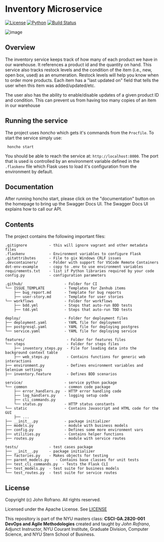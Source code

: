 # Inventory Microservice

[![License](https://img.shields.io/badge/License-Apache_2.0-blue.svg)](https://opensource.org/licenses/Apache-2.0)
[![Python](https://img.shields.io/badge/Language-Python-blue.svg)](https://python.org/)
[![Build Status](https://github.com/CSCI-GA-2820-SU23-001/inventory/actions/workflows/tdd.yml/badge.svg)](https://github.com/CSCI-GA-2820-SU23-001/inventory/actions)

![image](https://github.com/CSCI-GA-2820-SU23-001/inventory/assets/113815338/9a97fd32-5944-4aa5-ac2f-c09326c48732)

## Overview

The inventory service keeps track of how many of each product we have in our warehouse. It references a product id and the quantity on hand. This service also tracks restock levels and the condition of the item (i.e., new, open box, used) as an enumeration. Restock levels will help you know when to order more products. Each item has a "last updated on" field that tells the user when this item was added/updated/etc.

The user also has the ability to enable/disable updates of a given product ID and condition. This can prevent us from having too many copies of an item in our warehouse

## Running the service

The project uses *honcho* which gets it's commands from the `Procfile`. To start the service simply use:

```shell
 honcho start
```

You should be able to reach the service at: `http://localhost:8000`. The port that is used is controlled by an environment variable defined in the `.flaskenv` file which Flask uses to load it's configuration from the environment by default.

## Documentation

After running honcho start, please click on the "documentation" button on the homepage to bring up the Swagger Docs UI. The Swagger Docs UI explains how to call our API.

## Contents

The project contains the following important files:

```text
.gitignore          - this will ignore vagrant and other metadata files
.flaskenv           - Environment variables to configure Flask
.gitattributes      - File to gix Windows CRLF issues
.devcontainers/     - Folder with support for VSCode Remote Containers
dot-env-example     - copy to .env to use environment variables
requirements.txt    - list if Python libraries required by your code
config.py           - configuration parameters

.github/                   - Folder for CI
└── ISSUE_TEMPLATE         - Templates for Zenhub items
    ├── bug_report.md      - Template for bug reports
    ├── user-story.md      - Template for user stories
└── workflows              - Folder for workflows
    ├── bdd.yml            - Steps that auto-run BDD tests
    ├── tdd.yml            - Steps that auto-run TDD tests

deploy/                    - Folder for deployment files
├── deployment.yaml        - YAML file for deployment
├── postgresql.yaml        - YAML file for deploying postgres
└── service.yaml           - YAML file for deploying service

features/                   - Folder for features files
└── steps                   - Folder for steps files
    ├── inventory_steps.py  - File for loading data into the background context table
    ├── web_steps.py        - Contains functions for generic web interactions
├── environment.py          - Defines environment variables and Selenium settings
├── inventory.feature       - Defines BDD scenarios

service/                   - service python package
└── common                 - common code package
    ├── error_handlers.py  - HTTP error handling code
    ├── log_handlers.py    - logging setup code
    ├── cli_commands.py
    └── status.py          - HTTP status constants
└── static                 - Contains Javascript and HTML code for the GUI
    ├── ...
├── __init__.py            - package initializer
├── models.py              - module with business models
├── config.py              - Defines some more environment vars
├── utilities.py           - Contains helper functions
├── routes.py              - module with service routes

tests/              - test cases package
├── __init__.py     - package initializer
├── factories.py    - Makes objects for testing
├── parent_models.py   - Contains base classes for unit tests
├── test_cli_commands.py  - Tests the Flask CLI
├── test_models.py  - test suite for business models
└── test_routes.py  - test suite for service routes
```

## License

Copyright (c) John Rofrano. All rights reserved.

Licensed under the Apache License. See [LICENSE](LICENSE)

This repository is part of the NYU masters class: **CSCI-GA.2820-001 DevOps and Agile Methodologies** created and taught by *John Rofrano*, Adjunct Instructor, NYU Courant Institute, Graduate Division, Computer Science, and NYU Stern School of Business.
